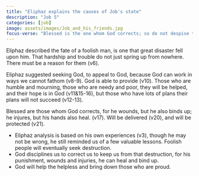 ```yaml
---
title: "Eliphaz explains the causes of Job's state"
description: "Job 5"
categories: [job]
image: assets/images/Job_and_his_friends.jpg
focus-verse: "Blessed is the one whom God corrects; so do not despise the discipline of the Almighty. For he wounds, but he also binds up; he injures, but his hands also heal. - Job 5:17-18"
---
```


Eliphaz described the fate of a foolish man, is one that great disaster fell upon him. That hardship and trouble do not just spring up from nowhere. There must be a reason for them (v6).

Eliphaz suggested seeking God, to appeal to God, because God can work in ways we cannot fathom (v8-9). God is able to provide (v10). Those who are humble and mourning, those who are needy and poor, they will be helped, and their hope is in God (v11&15-16), but those who have lots of plans their plans will not succeed (v12-13).

Blessed are those whom God corrects, for he wounds, but he also binds up; he injures, but his hands also heal. (v17). Will be delivered (v20), and will be protected (v21).

- Eliphaz analysis is based on his own experiences (v3), though he may not be wrong, he still reminded us of a few valuable lessons. Foolish people will eventually seek destruction.
- God disciplines us to correct us to keep us from that destruction, for his punishment, wounds and injuries, he can heal and bind up.
- God will help the helpless and bring down those who are proud.